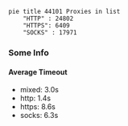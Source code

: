 
```mermaid
pie title 44101 Proxies in list
    "HTTP" : 24802
    "HTTPS": 6409
    "SOCKS" : 17971
```

### Some Info
#### Average Timeout

- mixed: 3.0s
- http: 1.4s
- https: 8.6s
- socks: 6.3s